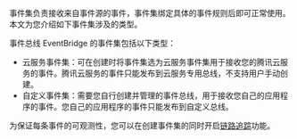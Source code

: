 事件集负责接收来自事件源的事件，事件集绑定具体的事件规则后即可正常使用。本文为您介绍如下事件集涉及的类型。



事件总线 EventBridge 的事件集包括以下类型：

- 云服务事件集：可在创建时将事件集选为云服务事件集用于接收您的腾讯云服务的事件。腾讯云服务的事件只能发布到云服务专用总线，不支持用户手动创建。
- 自定义事件集：需要您自行创建并管理的事件总线，用于接收您自己的应用程序的事件。您自己的应用程序的事件只能发布到自定义总线。

为保证每条事件的可观测性，您可以在创建事件集的同时开启[链路追踪]()功能。
